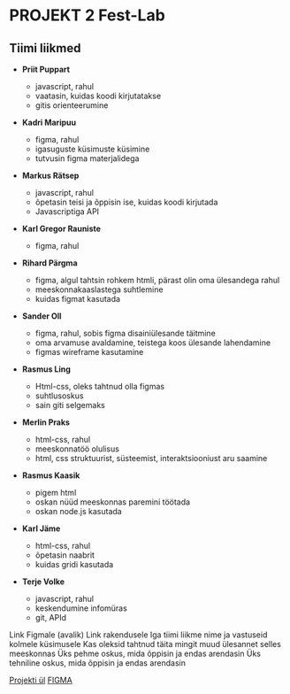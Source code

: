 # PROJEKT 2 Fest-Lab
## Tiimi liikmed
* **Priit Puppart**
  * javascript, rahul
  * vaatasin, kuidas koodi kirjutatakse
  * gitis orienteerumine
  

* **Kadri Maripuu**
  * figma, rahul
  * igasuguste küsimuste küsimine
  * tutvusin figma materjalidega
  

* **Markus Rätsep**
  * javascript, rahul
  * õpetasin teisi ja õppisin ise, kuidas koodi kirjutada
  * Javascriptiga API
  

* **Karl Gregor Rauniste**
  * figma, rahul
  

* **Rihard Pärgma**
  * figma, algul tahtsin rohkem htmli, pärast olin oma ülesandega rahul
  * meeskonnakaaslastega suhtlemine
  * kuidas figmat kasutada
  

* **Sander Oll**
  * figma, rahul, sobis figma disainiülesande täitmine
  * oma arvamuse avaldamine, teistega koos ülesande lahendamine
  * figmas wireframe kasutamine
  

* **Rasmus Ling**
  * Html-css, oleks tahtnud olla figmas
  * suhtlusoskus
  * sain giti selgemaks
  

* **Merlin Praks**
  * html-css, rahul
  * meeskonnatöö olulisus
  * html, css struktuurist, süsteemist, interaktsiooniust aru saamine
  

* **Rasmus Kaasik**
  * pigem html
  * oskan nüüd meeskonnas paremini töötada
  * oskan node.js kasutada
  

* **Karl Jäme**
  * html-css, rahul
  * õpetasin naabrit
  * kuidas gridi kasutada
  
  
* **Terje Volke**
  * javascript, rahul 
  * keskendumine infomüras
  * git, APId
  

Link Figmale (avalik)
Link rakendusele
Iga tiimi liikme nime ja vastuseid kolmele küsimusele
Kas oleksid tahtnud täita mingit muud ülesannet selles meeskonnas
Üks pehme oskus, mida õppisin ja endas arendasin
Üks tehniline oskus, mida õppisin ja endas arendasin

[Projekti ül](https://github.com/kuressaareametikool/tarkvaraprojektid/wiki/2020%E2%88%9521-PROJEKT-nr-2-%E2%80%92-Tahvli-tunniplaan)
[FIGMA](https://www.figma.com/file/cBEt1PxIzU4m0K6qyPbfVG/Untitled)
